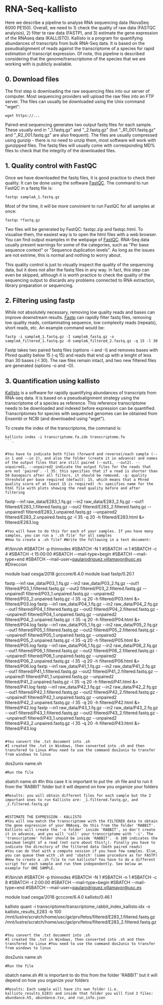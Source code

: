 # RNA-Seq-kallisto
Here we describe a pipeline to analyse RNA sequencing data (NovaSeq 6000 PE150). Overall, we need to 1) check the quality of raw data (FASTQC analyisis), 2) filter te raw data (FASTP), and 3) estimate the gene expression of the RNAseq data (KALLISTO). Kallisto is a program for quantifying abundances of transcripts from bulk RNA-Seq data. It is based on the pseudoalignment of reads against the transcriptome of a species for rapid estimation of transcript expression. Of note, this pipeline is described considering that the genome/transcriptome of the species that we are working with is publicly available.

## 0. Download files
The first step is downloading the raw sequencing files into our server of computer. Most sequencing providers will upload the raw files into an FTP server. The files can usually be downloaded using the Unix command "wget":
```
wget https://...
```
Paired-end sequencing generates two output fastq files for each sample. These usually end in "_1.fastq.gz" and "_2.fastq.gz" (but "_R1_001.fastq.gz" and "_R2_001.fastq.gz" are also frequent). The files are usually compressed using gunzip - there is no need to unzip them, most software will work with gunzipped files. The fastq files will usually come with corresponding MD% files to check that the integrity of the downloaded files.


## 1. Quality control with FastQC 
Once we have downloaded the fastq files, it is good practice to check their quality. It can be done using the software [FastQC](https://www.bioinformatics.babraham.ac.uk/projects/fastqc/). The command to run FastQC in a fastq file is:

```
fastqc sampleA_1.fastq.gz
```
Most of the time, it will be more convinient to run FastQC for all samples at once:
```
fastqc *fastq.gz
```
Two files will be generated by FastQC: fastqc.zip and fastqc.html. To visualise them, the easiest way is to open the html files with a web browser. You can find output examples in the webpage of [FastQC](https://www.bioinformatics.babraham.ac.uk/projects/fastqc/). RNA-Seq data usually present warnings for some of the categories, such as "Per base sequence context" or "Sequence duplication levels". As long as the issues are not extrime, this is normal and nothing to worry about.

This quality control is just to visually inspect the quality of the sequencing data, but it does not alter the fastq files in any way. In fact, this step can even be skipped, although it is worth practice to check the quality of the sequencing output to discards any problems connected to RNA extraction, library preparation or sequencing.


## 2. Filtering using fastp
While not absolutely necessary, removing low quality reads and bases can improve downstream results. [Fastp](https://github.com/OpenGene/fastp) can rapidly filter fastq files, removing low quality reads, contaminating sequence, low complexity reads (repeats), short reads, etc. An example command would be:
```
fastp -i sampleA_1.fastq.gz -I sampleA_fastq.gz -o sampleA_filtered_1.fastq.gz -O sampleA_filtered_2.fastq.gz -q 15 -l 30
```
Fastp takes two paired fastq files (options -i and -I) and removes bases with Phred quality below 15 (-q 15) and reads that end up with a lenght of less than 30 bases (-l 30). The raw files remain intact, and two new filtered files are generated (options -o and -O).


## 3. Quantification using kallisto
[Kallisto](https://pachterlab.github.io/kallisto/about) is a software for rapidly quantifying abundances of transcripts from RNA-seq data. It is based on a pseudoalignment strategy using the transcriptome of a species as reference. This reference transcriptome needs to be downloaded and indexed before expression can be quantified. Transcriptomes for species with sequenced genomes can be obtained from Ensembl or NCBI (and downloaded using "wget").

To create the index of the transcriptome, the command is:
```
kallisto index -i transcriptome.fa.idx transcriptome.fa
```.


#You have to indicate both files (forward and reverse)/each sample (--in 1 and --in 2), and also the folder (create it in advance) and names of the output files that are still paired (--out1, --out2). --unpaired1, --unpaired2 indicate the output files for the reads that are not 'paired'. -l 35: this specifies that if a read is shorter than 50 basepairs after all filters, it should be removed. -q: quality threshold per base required (default: 15, which means that a Phred quality score of at least 15 is required) -h: specifies name for the html file with plots showing the read quality before and after filtering 
```
fastp --in1 raw_data/E283_1.fq.gz --in2 raw_data/E283_2.fq.gz --out1 filtered/E283_1.filtered.fastq.gz --out2 filtered/E283_2.filtered.fastq.gz --unpaired1 filtered/E283_1.unpaired.fastq.gz --unpaired2 filtered/E283_2.unpaired.fastq.gz -l 35 -q 20 -h filtered/E283.html &> filtered/E283.log
```
#You will have to do this for each of your samples. If you have many samples, you can run a '.sh file' for all samples
#How to create a .sh file? #Write the following in a text document:

```
#!/bin/sh
#SBATCH -p thinnodes 
#SBATCH -N 1
#SBATCH -n 1
#SBATCH -c 4
#SBATCH -t 15:00:00
#SBATCH --mail-type=begin 
#SBATCH --mail-type=end 
#SBATCH --mail-user=paularodriguez.villamayor@usc.es #Direccion

module load cesga/2018 gcccore/6.4.0
module load fastp/0.20.1

fastp --in1 raw_data/P03_1.fq.gz --in2 raw_data/P03_2.fq.gz --out1 filtered/P03_1.filtered.fastq.gz --out2 filtered/P03_2.filtered.fastq.gz --unpaired1 filtered/P03_1.unpaired.fastq.gz --unpaired2 filtered/P03_2.unpaired.fastq.gz -l 35 -q 20 -h filtered/P03.html &> filtered/P03.log
fastp --in1 raw_data/P04_1.fq.gz --in2 raw_data/P04_2.fq.gz --out1 filtered/P04_1.filtered.fastq.gz --out2 filtered/P04_2.filtered.fastq.gz --unpaired1 filtered/P04_1.unpaired.fastq.gz --unpaired2 filtered/P04_2.unpaired.fastq.gz -l 35 -q 20 -h filtered/P04.html &> filtered/P04.log
fastp --in1 raw_data/P05_1.fq.gz --in2 raw_data/P05_2.fq.gz --out1 filtered/P05_1.filtered.fastq.gz --out2 filtered/P05_2.filtered.fastq.gz --unpaired1 filtered/P05_1.unpaired.fastq.gz --unpaired2 filtered/P05_2.unpaired.fastq.gz -l 35 -q 20 -h filtered/P05.html &> filtered/P05.log
fastp --in1 raw_data/P06_1.fq.gz --in2 raw_data/P06_2.fq.gz --out1 filtered/P06_1.filtered.fastq.gz --out2 filtered/P06_2.filtered.fastq.gz --unpaired1 filtered/P06_1.unpaired.fastq.gz --unpaired2 filtered/P06_2.unpaired.fastq.gz -l 35 -q 20 -h filtered/P06.html &> filtered/P06.log
fastp --in1 raw_data/P41_1.fq.gz --in2 raw_data/P41_2.fq.gz --out1 filtered/P41_1.filtered.fastq.gz --out2 filtered/P41_2.filtered.fastq.gz --unpaired1 filtered/P41_1.unpaired.fastq.gz --unpaired2 filtered/P41_2.unpaired.fastq.gz -l 35 -q 20 -h filtered/P41.html &> filtered/P41.log
fastp --in1 raw_data/P42_1.fq.gz --in2 raw_data/P42_2.fq.gz --out1 filtered/P42_1.filtered.fastq.gz --out2 filtered/P42_2.filtered.fastq.gz --unpaired1 filtered/P42_1.unpaired.fastq.gz --unpaired2 filtered/P42_2.unpaired.fastq.gz -l 35 -q 20 -h filtered/P42.html &> filtered/P42.log
fastp --in1 raw_data/P43_1.fq.gz --in2 raw_data/P43_2.fq.gz --out1 filtered/P43_1.filtered.fastq.gz --out2 filtered/P43_2.filtered.fastq.gz --unpaired1 filtered/P43_1.unpaired.fastq.gz --unpaired2 filtered/P43_2.unpaired.fastq.gz -l 35 -q 20 -h filtered/P43.html &> filtered/P43.log
```

#You convert the .txt document into .sh 
#I created the .txt in Windows, then converted into .sh and then transfered to Linux #You need to use the command dos2unix to transfer from windows to linux
```
dos2unix name.sh
```
#Run the file
```
sbatch name.sh #In this case it is important to put the .sh file and to run it from the 'RABBIT' folder but it will depend on how you organize your folders
```
#Results: you will obtain different files for each sample but the 2 important ones to run Kallisto are: _1.filtered.fastq.gz, and _2.filtered.fastq.gz


#ESTIMATE THE EXPRESSION - KALLISTO
#You will now match the transcriptome with the FILTERED data to obtain the gene expression of your RNAseq. Do this from the folder 'RABBIT'. Kallisto will create the '-o folder' inside 'RABBIT', so don't create it in advance, and you will 'call' your transcriptome with '-i'. The 'transcriptome' folder should be inside 'RABBIT'. -b 100 indicates the maximum lenght of a read (not sure about this?¿). Finally you have to indicate the directory of the filtered data (both paired reads)
#You can do that with a compute session if you have few samples. Else, you can queue them with .sh and 'sbatch' (same procedure as for FASTP)
#How to create a .sh file to run kallisto? You have to do a different script for each sample and run them independently. See below an example for ONE SAMPLE.
```
#!/bin/sh
#SBATCH -p thinnodes
#SBATCH -N 1
#SBATCH -n 1
#SBATCH -c 8
#SBATCH -t 2:00:00
#SBATCH --mail-type=begin
#SBATCH --mail-type=end
#SBATCH --mail-user=paularodriguez.villamayor@usc.es

module load cesga/2018 gcccore/6.4.0 kallisto/0.46.1

kallisto quant -i transcriptome/transcriptome_rabbit_index_kallisto.idx -o kallisto_results_E283 -b 100 /mnt/lustre/scratch/home/usc/ge/prv/fetos/filtered/E283_1.filtered.fastq.gz /mnt/lustre/scratch/home/usc/ge/prv/fetos/filtered/E283_2.filtered.fastq.gz
```

#You convert the .txt document into .sh 
#I created the .txt in Windows, then converted into .sh and then transfered to Linux #You need to use the command dos2unix to transfer from windows to linux
```
dos2unix name.sh
```
#Run the file
```
sbatch name.sh #it is important to do this from the folder 'RABBIT' but it will depend on how you organize your folders
```
#Results: Each sample will have its own folder (i.e. kallisto_results_E283) and inside that folder you will find 3 files: abundance.h5, abundance.tsv, and run_info.json





